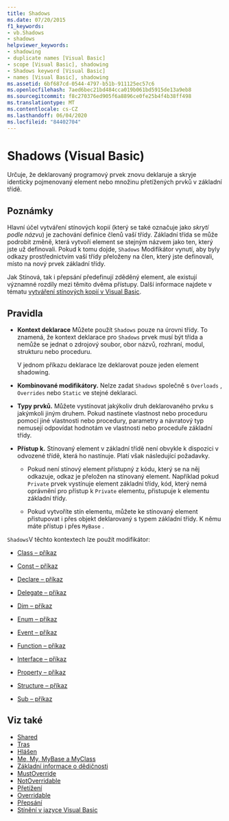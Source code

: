 ```yaml
---
title: Shadows
ms.date: 07/20/2015
f1_keywords:
- vb.Shadows
- shadows
helpviewer_keywords:
- shadowing
- duplicate names [Visual Basic]
- scope [Visual Basic], shadowing
- Shadows keyword [Visual Basic]
- names [Visual Basic], shadowing
ms.assetid: 6bf687cd-0544-4797-b51b-911125ec57c6
ms.openlocfilehash: 7aed6bec21bd484cca019b061bd5915de13a9eb8
ms.sourcegitcommit: f8c270376ed905f6a8896ce0fe25b4f4b38ff498
ms.translationtype: MT
ms.contentlocale: cs-CZ
ms.lasthandoff: 06/04/2020
ms.locfileid: "84402704"
---
```

# <a name="shadows-visual-basic"></a>Shadows (Visual Basic)

Určuje, že deklarovaný programový prvek znovu deklaruje a skryje identicky pojmenovaný element nebo množinu přetížených prvků v základní třídě.

## <a name="remarks"></a>Poznámky

Hlavní účel vytváření stínových kopií (který se také označuje jako *skrytí podle názvu*) je zachování definice členů vaší třídy. Základní třída se může podrobit změně, která vytvoří element se stejným názvem jako ten, který jste už definovali. Pokud k tomu dojde, `Shadows` Modifikátor vynutí, aby byly odkazy prostřednictvím vaší třídy přeloženy na člen, který jste definovali, místo na nový prvek základní třídy.

Jak Stínová, tak i přepsání předefinují zděděný element, ale existují významné rozdíly mezi těmito dvěma přístupy. Další informace najdete v tématu [vytváření stínových kopií v Visual Basic](../../programming-guide/language-features/declared-elements/shadowing.md).

## <a name="rules"></a>Pravidla

- **Kontext deklarace** Můžete použít `Shadows` pouze na úrovni třídy. To znamená, že kontext deklarace pro `Shadows` prvek musí být třída a nemůže se jednat o zdrojový soubor, obor názvů, rozhraní, modul, strukturu nebo proceduru.

  V jednom příkazu deklarace lze deklarovat pouze jeden element shadowing.

- **Kombinované modifikátory.** Nelze zadat `Shadows` společně s `Overloads` , `Overrides` nebo `Static` ve stejné deklaraci.

- **Typy prvků.** Můžete vystínovat jakýkoliv druh deklarovaného prvku s jakýmkoli jiným druhem. Pokud nastínete vlastnost nebo proceduru pomocí jiné vlastnosti nebo procedury, parametry a návratový typ nemusejí odpovídat hodnotám ve vlastnosti nebo proceduře základní třídy.

- **Přístup k.** Stínovaný element v základní třídě není obvykle k dispozici v odvozené třídě, která ho nastínuje. Platí však následující požadavky.

  - Pokud není stínový element přístupný z kódu, který se na něj odkazuje, odkaz je přeložen na stínovaný element. Například pokud `Private` prvek vystínuje element základní třídy, kód, který nemá oprávnění pro přístup k `Private` elementu, přistupuje k elementu základní třídy.

  - Pokud vytvoříte stín elementu, můžete ke stínovaný element přistupovat i přes objekt deklarovaný s typem základní třídy. K němu máte přístup i přes `MyBase` .

`Shadows`V těchto kontextech lze použít modifikátor:

- [Class – příkaz](../statements/class-statement.md)

- [Const – příkaz](../statements/const-statement.md)

- [Declare – příkaz](../statements/declare-statement.md)

- [Delegate – příkaz](../statements/delegate-statement.md)

- [Dim – příkaz](../statements/dim-statement.md)

- [Enum – příkaz](../statements/enum-statement.md)

- [Event – příkaz](../statements/event-statement.md)

- [Function – příkaz](../statements/function-statement.md)

- [Interface – příkaz](../statements/interface-statement.md)

- [Property – příkaz](../statements/property-statement.md)

- [Structure – příkaz](../statements/structure-statement.md)

- [Sub – příkaz](../statements/sub-statement.md)

## <a name="see-also"></a>Viz také

- [Shared](shared.md)
- [Tras](static.md)
- [Hlášen](private.md)
- [Me, My, MyBase a MyClass](../../programming-guide/program-structure/me-my-mybase-and-myclass.md)
- [Základní informace o dědičnosti](../../programming-guide/language-features/objects-and-classes/inheritance-basics.md)
- [MustOverride](mustoverride.md)
- [NotOverridable](notoverridable.md)
- [Přetížení](overloads.md)
- [Overridable](overridable.md)
- [Přepsání](overrides.md)
- [Stínění v jazyce Visual Basic](../../programming-guide/language-features/declared-elements/shadowing.md)
